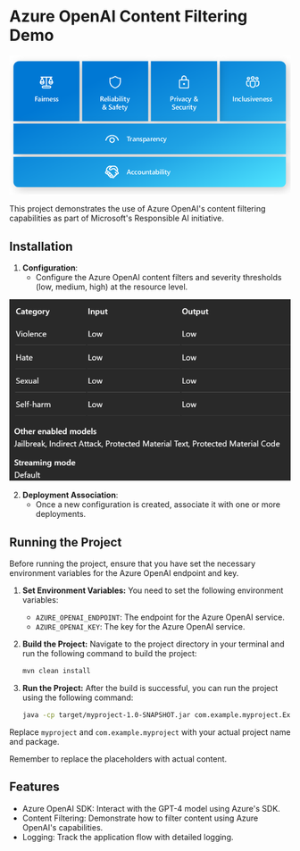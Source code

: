 # Azure OpenAI Content Filtering Demo

![Responsible AI](ResponsibleAI.png)

This project demonstrates the use of Azure OpenAI's content filtering capabilities as part of Microsoft's Responsible AI initiative.

## Installation

1. **Configuration**: 
   - Configure the Azure OpenAI content filters and severity thresholds (low, medium, high) at the resource level.

![Filters](filters.png)

2. **Deployment Association**: 
   - Once a new configuration is created, associate it with one or more deployments.

## Running the Project

Before running the project, ensure that you have set the necessary environment variables for the Azure OpenAI endpoint and key.

1. **Set Environment Variables:** You need to set the following environment variables:
    - `AZURE_OPENAI_ENDPOINT`: The endpoint for the Azure OpenAI service.
    - `AZURE_OPENAI_KEY`: The key for the Azure OpenAI service.

2. **Build the Project:** Navigate to the project directory in your terminal and run the following command to build the project:
    ```bash
    mvn clean install
    ```

3. **Run the Project:** After the build is successful, you can run the project using the following command:
    ```bash
    java -cp target/myproject-1.0-SNAPSHOT.jar com.example.myproject.Example
    ```
Replace `myproject` and `com.example.myproject` with your actual project name and package.

Remember to replace the placeholders with actual content.

## Features

- Azure OpenAI SDK: Interact with the GPT-4 model using Azure's SDK.
- Content Filtering: Demonstrate how to filter content using Azure OpenAI's capabilities.
- Logging: Track the application flow with detailed logging.